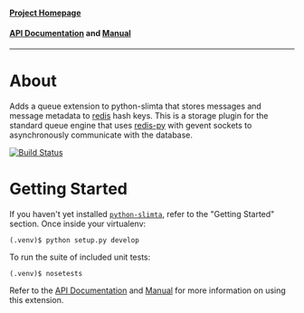 #### [Project Homepage][1]
#### [API Documentation][2] and [Manual][3]

--------------------

About
=====

Adds a queue extension to python-slimta that stores messages and message
metadata to [redis][4] hash keys. This is a storage plugin for the standard
queue engine that uses [redis-py][5] with gevent sockets to asynchronously
communicate with the database.

[![Build Status](http://ci.slimta.org/job/python-slimta-redisstorage/badge/icon)](http://ci.slimta.org/job/python-slimta-redisstorage/)

Getting Started
===============

If you haven't yet installed [`python-slimta`][6], refer to the "Getting
Started" section. Once inside your virtualenv:

    (.venv)$ python setup.py develop

To run the suite of included unit tests:

    (.venv)$ nosetests

Refer to the [API Documentation][2] and [Manual][3] for more information on
using this extension.

[1]: http://slimta.org/
[2]: http://docs.slimta.org/latest/api/extra.redisstorage.html
[3]: http://docs.slimta.org/latest/manual/extensions.html#redis-storage
[4]: http://redis.io/
[5]: https://github.com/andymccurdy/redis-py
[6]: https://github.com/slimta/python-slimta

